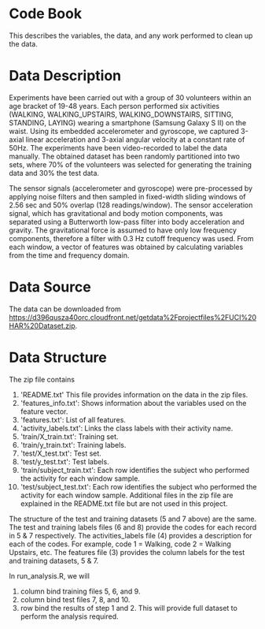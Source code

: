 # Code Book

This describes the variables, the data, and any work performed to clean up the data.

# Data Description

Experiments have been carried out with a group of 30 volunteers within an age bracket of 19-48 years. Each person performed six activities (WALKING, WALKING_UPSTAIRS, WALKING_DOWNSTAIRS, SITTING, STANDING, LAYING) wearing a smartphone (Samsung Galaxy S II) on the waist. Using its embedded accelerometer and gyroscope, we captured 3-axial linear acceleration and 3-axial angular velocity at a constant rate of 50Hz. The experiments have been video-recorded to label the data manually. The obtained dataset has been randomly partitioned into two sets, where 70% of the volunteers was selected for generating the training data and 30% the test data.

The sensor signals (accelerometer and gyroscope) were pre-processed by applying noise filters and then sampled in fixed-width sliding windows of 2.56 sec and 50% overlap (128 readings/window). The sensor acceleration signal, which has gravitational and body motion components, was separated using a Butterworth low-pass filter into body acceleration and gravity. The gravitational force is assumed to have only low frequency components, therefore a filter with 0.3 Hz cutoff frequency was used. From each window, a vector of features was obtained by calculating variables from the time and frequency domain.

# Data Source

The data can be downloaded from https://d396qusza40orc.cloudfront.net/getdata%2Fprojectfiles%2FUCI%20HAR%20Dataset.zip.   

# Data Structure

The zip file contains
1.   'README.txt'  This file provides information on the data in the zip files.
2.   'features_info.txt': Shows information about the variables used on the feature vector.
3.   'features.txt': List of all features. 
4.   'activity_labels.txt': Links the class labels with their activity name.
5.   'train/X_train.txt': Training set.
6.   'train/y_train.txt': Training labels.
7.   'test/X_test.txt': Test set.
8.   'test/y_test.txt': Test labels.
9.   'train/subject_train.txt': Each row identifies the subject who performed the activity for each window sample. 
10.  'test/subject_test.txt': Each row identifies the subject who performed the activity for each window sample. 
Additional files in the zip file are explained in the README.txt file but are not used in this project.

The structure of the test and training datasets (5 and 7 above) are the same.  
The test and training labels files (6 and 8) provide the codes for each record in 5 & 7 respectively.
The activities_labels file (4) provides a description for each of the codes.  For example, code 1 = Walking, code 2 = Walking Upstairs, etc.
The features file (3) provides the column labels for the test and training datasets, 5 & 7.

In run_analysis.R, we will
  1.  column bind training files 5, 6, and 9.  
  2.  column bind test files 7, 8, and 10.
  3.  row bind the results of step 1 and 2.
This will provide full dataset to perform the analysis required.



